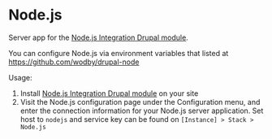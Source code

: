 # Node.js

Server app for the [Node.js Integration Drupal module](https://www.drupal.org/project/nodejs).

You can configure Node.js via environment variables that listed at https://github.com/wodby/drupal-node 

Usage:

1. Install [Node.js Integration Drupal module](https://www.drupal.org/project/nodejs) on your site
2. Visit the Node.js configuration page under the Configuration menu, and enter the connection information for your Node.js server application. Set host to `nodejs` and service key can be found on `[Instance] > Stack > Node.js`
